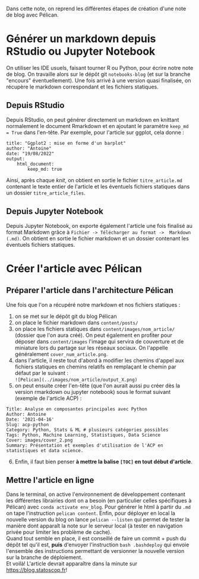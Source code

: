 Dans cette note, on reprend les différentes étapes de création d'une note de blog avec Pélican.  

# Générer un markdown depuis RStudio ou Jupyter Notebook  
On utiliser les IDE usuels, faisant tourner R ou Python, pour écrire notre note de blog. On travaille alors sur le dépôt git `notebooks-blog` (et sur la branche "encours" éventuellement). Une fois arrivé à une version quasi finalisée, on récupère le markdown correspondant et les fichiers statiques.  

## Depuis RStudio  
Depuis RStudio, on peut générer directement un markdown en knittant normalement le document Rmarkdown et en ajoutant le paramètre `keep_md = True` dans l'en-tête. Par exemple, pour l'article sur ggplot, cela donne :  

```
title: "Ggplot2 : mise en forme d'un barplot"  
author: "Antoine"  
date: "19/08/2022"  
output:   
    html_document:  
        keep_md: true  
```

Ainsi, après chaque _knit_, on obtient en sortie le fichier `titre_article.md` contenant le texte entier de l'article et les éventuels fichiers statiques dans un dossier `titre_article_files`.  

## Depuis Jupyter Notebook  
Depuis Jupyter Notebook, on exporte également l'article une fois finalisé au format Markdown grâce à `Fichier -> Télécharger au format ->  Markdown (.md)`. On obtient en sortie le fichier markdown et un dossier contenant les éventuels fichiers statiques.  

# Créer l'article avec Pélican   
## Préparer l'article dans l'architecture Pélican  
Une fois que l'on a récupéré notre markdown et nos fichiers statiques :

1. on se met sur le dépôt git du blog Pélican  
2. on place le fichier markdown dans `content/posts/`  
3. on place les fichiers statiques dans `content/images/nom_article/` (dossier que l'on aura créé). On peut également en profiter pour déposer dans `content/images` l'image qui servira de couverture et de miniature lors du partage sur les réseaux sociaux. On l'appelle généralement `cover_num_article.png`.  
4. dans l'article, il reste tout d'abord à modifier les chemins d'appel aux fichiers statiques en chemins relatifs en remplaçant le chemin par défaut par le suivant :  
`![Pelican](../images/nom_article/output_X.png)`  
5. on peut ensuite créer l'en-tête (que l'on aurait aussi pu créer dès la version rmarkdown ou jupyter notebook) sous le format suivant (exemple de l'article ACP) :  

```
Title: Analyse en composantes principales avec Python
Author: Antoine
Date: '2021-04-16'
Slug: acp-python
Category: Python, Stats & ML # plusieurs catégories possibles
Tags: Python, Machine Learning, Statistiques, Data Science  
Cover: images/cover_2.png
Summary: Présentation et exemples d'utilisation de l'ACP en statistiques et data science.
```

6. Enfin, il faut bien penser __à mettre la balise `[TOC]` en tout début d'article__.  

## Mettre l'article en ligne  
Dans le terminal, on active l'environnement de développement contenant les différentes librairies dont on a besoin (en particulier celles spécifiques à Pélican) avec `conda activate env_blog`. Pour générer le html à partir du `.md` on tape l'instruction `pelican content`. Enfin, pour déployer en local la nouvelle version du blog on lance `pelican --listen` qui permet de tester la manière dont apparaît la note sur le serveur local (à tester en navigation privée pour limiter les problème de cache).  
Quand tout semble en place, il est conseillé de faire un commit + push du dépôt tel qu'il est, __puis__ d'envoyer l'instruction `bash .bashdeploy` qui envoie l'ensemble des instructions permettant de versionner la nouvelle version sur la branche de déploiement.  
Et voilà! L'article devrait apparaître dans la minute sur https://blog.statoscop.fr!
